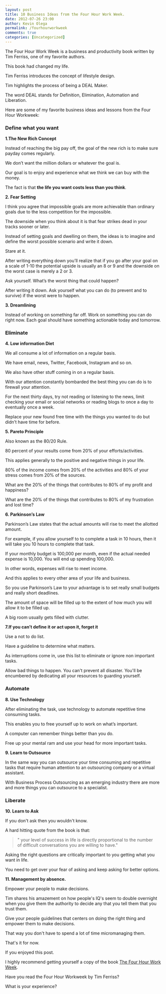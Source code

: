 ```yaml
---
layout: post
title: 10 Business Ideas from the Four Hour Work Week.
date: 2012-07-26 23:00
author: Kevin Olega
permalink: /fourhourworkweek
comments: true
categories: [Uncategorized]
---
```

The Four Hour Work Week is a business and productivity book written by Tim Ferriss, one of my favorite authors. 

This book had changed my life.

Tim Ferriss introduces the concept of lifestyle design.

Tim highlights the process of being a DEAL Maker. 

The word DEAL stands for Definition, Elimination, Automation and Liberation.

Here are some of my favorite business ideas and lessons from the Four Hour Workweek:

### Define what you want

**1.The New Rich Concept**

Instead of reaching the big pay off, the goal of the new rich is to make sure payday comes regularly. 

We don’t want the million dollars or whatever the goal is. 

Our goal is to enjoy and experience what we think we can buy with the money. 

The fact is that **the life you want costs less than you think**.

**2. Fear Setting**

I think you agree that impossible goals are more achievable than ordinary goals due to the less competition for the impossible. 

The downside when you think about it is that fear strikes dead in your tracks sooner or later. 

Instead of setting goals and dwelling on them, the ideas is to imagine and define the worst possible scenario and write it down. 

Stare at it. 

After writing everything down you’ll realize that if you go after your goal on a scale of 1-10 the potential upside is usually an 8 or 9 and the downside on the worst case is merely a 2 or 3. 

Ask yourself. What’s the worst thing that could happen? 

After writing it down. Ask yourself what you can do (to prevent and to survive) if the worst were to happen.

**3. Dreamlining**

Instead of working on something far off. Work on something you can do right now. Each goal should have something actionable today and tomorrow.


### Eliminate

**4. Low information Diet**

We all consume a lot of information on a regular basis. 

We have email, news, Twitter, Facebook, Instagram and so on. 

We also have other stuff coming in on a regular basis. 

With our attention constantly bombarded the best thing you can do is to firewall your attention. 

For the next thirty days, try not reading or listening to the news, limit checking your email or social networks or reading blogs to once a day to eventually once a week. 

Replace your new found free time with the things you wanted to do but didn’t have time for before.

**5. Pareto Principle**

Also known as the 80/20 Rule. 

80 percent of your results come from 20% of your efforts/activities. 

This applies generally to the positive and negative things in your life. 

80% of the income comes from 20% of the activities and 80% of your stress comes from 20% of the sources.

What are the 20% of the things that contributes to 80% of my profit and happiness?

What are the 20% of the things that contributes to 80% of my frustration and lost time?

**6. Parkinson’s Law**

Parkinson’s Law states that the actual amounts will rise to meet the allotted amount. 

For example, if you allow yourself to to complete a task in 10 hours, then it will take you 10 hours to complete that task. 

If your monthly budget is 100,000 per month, even if the actual needed expense is 10,000. You will end up spending 100,000. 

In other words, expenses will rise to meet income. 

And this applies to every other area of your life and business. 

So you use Parkinson’s Law to your advantage is to set really small budgets and really short deadlines.

The amount of space will be filled up to the extent of how much you will allow it to be filled up.

A big room usually gets filled with clutter.

**7.If you can’t define it or act upon it, forget it**

Use a not to do list. 

Have a guideline to determine what matters. 

As interruptions come in, use this list to eliminate or ignore non important tasks.

Allow bad things to happen. You can't prevent all disaster. You'll be encumbered by dedicating all your resources to guarding yourself.

### Automate

**8. Use Technology**

After eliminating the task, use technology to automate repetitive time consuming tasks. 

This enables you to free yourself up to work on what’s important. 

A computer can remember things better than you do. 

Free up your mental ram and use your head for more important tasks.

**9. Learn to Outsource**

In the same way you can outsource your time consuming and repetitive tasks that require human attention to an outsourcing company or a virtual assistant. 

With Business Process Outsourcing as an emerging industry there are more and more things you can outsource to a specialist.

### Liberate

**10. Learn to Ask**

If you don't ask then you wouldn't know. 

A hard hitting quote from the book is that: 

>" your level of success in life is directly proportional to the number of difficult conversations you are willing to have."

Asking the right questions are critically important to you getting what you want in life. 

You need to get over your fear of asking and keep asking for better options.

**11. Management by absence.**

Empower your people to make decisions. 

Tim shares his amazement on how people's IQ's seem to double overnight when you give them the authority to decide any that you tell them that you trust them. 

Give your people guidelines that centers on doing the right thing and empower them to make decisions. 

That way you don't have to spend a lot of time micromanaging them.

That's it for now. 

If you enjoyed this post. 

I highly recommend getting yourself a copy of the book [The Four Hour Work Week](http://fourhourworkweek.com).

Have you read the Four Hour Workweek by Tim Ferriss? 

What is your experience? 
